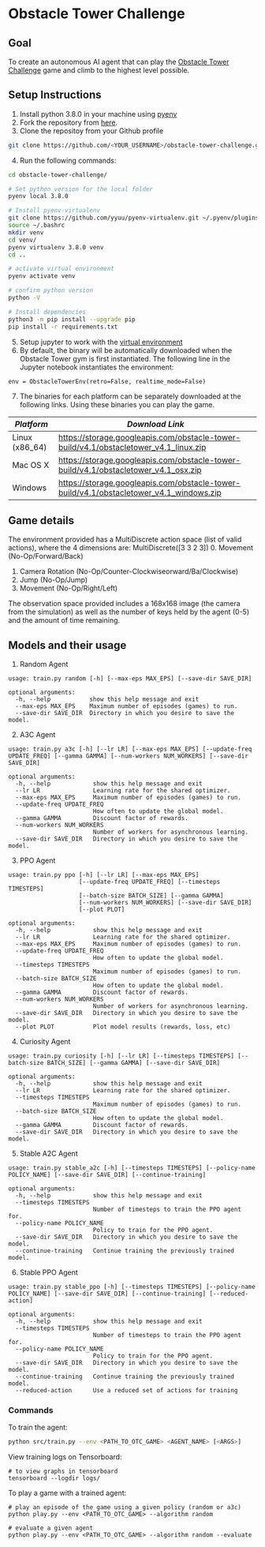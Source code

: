 # Obstacle Tower Challenge

## Goal
To create an autonomous AI agent that can play the [Obstacle Tower Challenge](https://unity3d.com/otc) game and climb to the highest level possible.

## Setup Instructions
1. Install python 3.8.0 in your machine using [pyenv](https://github.com/pyenv/pyenv)
2. Fork the repository from [here](https://github.com/cstrojans/obstacle-tower-challenge.git).
3. Clone the repositoy from your Github profile
```bash
git clone https://github.com/<YOUR_USERNAME>/obstacle-tower-challenge.git
```
4. Run the following commands:
```bash
cd obstacle-tower-challenge/

# Set python version for the local folder
pyenv local 3.8.0

# Install pyenv-virtualenv
git clone https://github.com/yyuu/pyenv-virtualenv.git ~/.pyenv/plugins/pyenv-virtualenv
source ~/.bashrc
mkdir venv
cd venv/
pyenv virtualenv 3.8.0 venv
cd ..

# activate virtual environment
pyenv activate venv

# confirm python version
python -V

# Install dependencies
python3 -m pip install --upgrade pip
pip install -r requirements.txt

```
5. Setup jupyter to work with the [virtual environment](https://albertauyeung.github.io/2020/08/17/pyenv-jupyter.html)
6. By default, the binary will be automatically downloaded when the Obstacle Tower gym is first instantiated. The following line in the Jupyter notebook instantiates the environment:
```
env = ObstacleTowerEnv(retro=False, realtime_mode=False)
```
7. The binaries for each platform can be separately downloaded at the following links. Using these binaries you can play the game.

| *Platform*     | *Download Link*                                                                     |
| --- | --- |
| Linux (x86_64) | https://storage.googleapis.com/obstacle-tower-build/v4.1/obstacletower_v4.1_linux.zip   |
| Mac OS X       | https://storage.googleapis.com/obstacle-tower-build/v4.1/obstacletower_v4.1_osx.zip     |
| Windows        | https://storage.googleapis.com/obstacle-tower-build/v4.1/obstacletower_v4.1_windows.zip |


## Game details

The environment provided has a MultiDiscrete action space (list of valid actions), where the 4 dimensions are: MultiDiscrete([3 3 2 3])
0. Movement (No-Op/Forward/Back)
1. Camera Rotation (No-Op/Counter-Clockwiseorward/Ba/Clockwise)
2. Jump (No-Op/Jump)
3. Movement (No-Op/Right/Left)

The observation space provided includes a 168x168 image (the camera from the simulation) as well as the number of keys held by the agent (0-5) and the amount of time remaining.

## Models and their usage
1. Random Agent
```
usage: train.py random [-h] [--max-eps MAX_EPS] [--save-dir SAVE_DIR]

optional arguments:
  -h, --help           show this help message and exit
  --max-eps MAX_EPS    Maximum number of episodes (games) to run.
  --save-dir SAVE_DIR  Directory in which you desire to save the model.
```

2. A3C Agent
```
usage: train.py a3c [-h] [--lr LR] [--max-eps MAX_EPS] [--update-freq UPDATE_FREQ] [--gamma GAMMA] [--num-workers NUM_WORKERS] [--save-dir SAVE_DIR]

optional arguments:
  -h, --help            show this help message and exit
  --lr LR               Learning rate for the shared optimizer.
  --max-eps MAX_EPS     Maximum number of episodes (games) to run.
  --update-freq UPDATE_FREQ
                        How often to update the global model.
  --gamma GAMMA         Discount factor of rewards.
  --num-workers NUM_WORKERS
                        Number of workers for asynchronous learning.
  --save-dir SAVE_DIR   Directory in which you desire to save the model.
```
3. PPO Agent
```
usage: train.py ppo [-h] [--lr LR] [--max-eps MAX_EPS]
                    [--update-freq UPDATE_FREQ] [--timesteps TIMESTEPS]
                    [--batch-size BATCH_SIZE] [--gamma GAMMA]
                    [--num-workers NUM_WORKERS] [--save-dir SAVE_DIR]
                    [--plot PLOT]

optional arguments:
  -h, --help            show this help message and exit
  --lr LR               Learning rate for the shared optimizer.
  --max-eps MAX_EPS     Maximum number of episodes (games) to run.
  --update-freq UPDATE_FREQ
                        How often to update the global model.
  --timesteps TIMESTEPS
                        Maximum number of episodes (games) to run.
  --batch-size BATCH_SIZE
                        How often to update the global model.
  --gamma GAMMA         Discount factor of rewards.
  --num-workers NUM_WORKERS
                        Number of workers for asynchronous learning.
  --save-dir SAVE_DIR   Directory in which you desire to save the model.
  --plot PLOT           Plot model results (rewards, loss, etc)
```
4. Curiosity Agent
```
usage: train.py curiosity [-h] [--lr LR] [--timesteps TIMESTEPS] [--batch-size BATCH_SIZE] [--gamma GAMMA] [--save-dir SAVE_DIR]

optional arguments:
  -h, --help            show this help message and exit
  --lr LR               Learning rate for the shared optimizer.
  --timesteps TIMESTEPS
                        Maximum number of episodes (games) to run.
  --batch-size BATCH_SIZE
                        How often to update the global model.
  --gamma GAMMA         Discount factor of rewards.
  --save-dir SAVE_DIR   Directory in which you desire to save the model.
```
5. Stable A2C Agent
```
usage: train.py stable_a2c [-h] [--timesteps TIMESTEPS] [--policy-name POLICY_NAME] [--save-dir SAVE_DIR] [--continue-training]

optional arguments:
  -h, --help            show this help message and exit
  --timesteps TIMESTEPS
                        Number of timesteps to train the PPO agent for.
  --policy-name POLICY_NAME
                        Policy to train for the PPO agent.
  --save-dir SAVE_DIR   Directory in which you desire to save the model.
  --continue-training   Continue training the previously trained model.
```
6. Stable PPO Agent 
```
usage: train.py stable_ppo [-h] [--timesteps TIMESTEPS] [--policy-name POLICY_NAME] [--save-dir SAVE_DIR] [--continue-training] [--reduced-action]

optional arguments:
  -h, --help            show this help message and exit
  --timesteps TIMESTEPS
                        Number of timesteps to train the PPO agent for.
  --policy-name POLICY_NAME
                        Policy to train for the PPO agent.
  --save-dir SAVE_DIR   Directory in which you desire to save the model.
  --continue-training   Continue training the previously trained model.
  --reduced-action      Use a reduced set of actions for training
```
### Commands
To train the agent:
```bash
python src/train.py --env <PATH_TO_OTC_GAME> <AGENT_NAME> [<ARGS>]
```
View training logs on Tensorboard:
```
# to view graphs in tensorboard
tensorboard --logdir logs/
```

To play a game with a trained agent:
```
# play an episode of the game using a given policy (random or a3c)
python play.py --env <PATH_TO_OTC_GAME> --algorithm random

# evaluate a given agent
python play.py --env <PATH_TO_OTC_GAME> --algorithm random --evaluate
```
